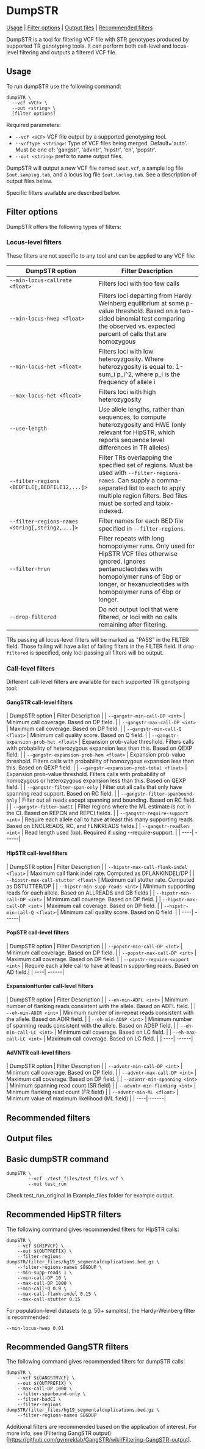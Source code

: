 # DumpSTR

[Usage](#usage) | [Filter options](#filters) | [Output files](#outputs) | [Recommended filters](#recommended)

DumpSTR is a tool for filtering VCF file with STR genotypes produced by supported TR genotyping tools. It can perform both call-level and locus-level filtering and outputs a filtered VCF file.

<a name="usage"></a>
## Usage
To run dumpSTR use the following command:
```
dumpSTR \
  --vcf <VCF> \
  --out <string> \
  [filter options]
```

Required parameters:
* `--vcf <VCF>` VCF file output by a supported genotyping tool.
* `--vcftype <string>`: Type of VCF files being merged. Default='auto'. Must be one of: 'gangstr', 'advntr', 'hipstr', 'eh', 'popstr'.
* `--out <string>` prefix to name output files.

DumpSTR will output a new VCF file named `$out.vcf`, a sample log file `$out.samplog.tab`, and a locus log file `$out.loclog.tab`. See a description of output files below.

Specific filters available are described below.

<a name="filters"></a>
## Filter options

DumpSTR offers the following types of filters:

### Locus-level filters

These filters are not specific to any tool and can be applied to any VCF file:

| DumpSTR option | Filter Description |
| ----| ------|
| `--min-locus-callrate <float>` | Filters loci with too few calls |
| `--min-locus-hwep <float>` | Filters loci departing from Hardy Weinberg equilibrium at some p-value threshold. Based on a two-sided binomial test comparing the observed vs. expected percent of calls that are homozygous |
| `--min-locus-het <float>` | Filters loci with low heteroyzgosity. Where heterozygosity is equal to: 1-sum_i p_i^2, where p_i is the frequency of allele i |
| `--max-locus-het <float>` | Filters loci with high heterozygosity |
| `--use-length` | Use allele lengths, rather than sequences, to compute heterozygosity and HWE (only relevant for HipSTR, which reports sequence level differences in TR alleles) |
| `--filter-regions <BEDFILE[,BEDFILE12,...]>` | Filter TRs overlapping the specified set of regions. Must be used with `--filter-regions-names`. Can supply a comma-separated list to each to apply multiple region filters. Bed files must be sorted and tabix-indexed. |
| `--filter-regions-names <string[,string2,...]>` | Filter names for each BED file specified in `--filter-regions`. |
| `--filter-hrun` | Filter repeats with long homopolymer runs. Only used for HipSTR VCF files otherwise ignored. Ignores pentanucleotides with homopolymer runs of 5bp or longer, or hexanucleotides with homopolymer runs of 6bp or longer. |
|`--drop-filtered` | Do not output loci that were filtered, or loci with no calls remaining after filtering. |

TRs passing all locus-level filters will be marked as "PASS" in the FILTER field. Those failing will have a list of failing filters in the FILTER field. If `drop-filtered` is specified, only loci passing all filters will be output.

### Call-level filters

Different call-level filters are available for each supported TR genotyping tool:

#### GangSTR call-level filters

| DumpSTR option | Filter Description |
| `--gangstr-min-call-DP <int>` | Minimum call coverage. Based on DP field. |
| `--gangstr-max-call-DP <int>` | Maximum call coverage. Based on DP field. |
| `--gangstr-min-call-Q <float>` | Minimum call quality score. Based on Q field. |
| `--gangstr-expansion-prob-het <float>` | Expansion prob-value threshold. Filters calls with probability of heterozygous expansion less than this. Based on QEXP field. |
| `--gangstr-expansion-prob-hom <float>` | Expansion prob-value threshold. Filters calls with probability of homozygous expansion less than this. Based on QEXP field. |
| `--gangstr-expansion-prob-total <float>` | Expansion prob-value threshold. Filters calls with probability of homozygous  or heterozygous expansion less than this. Based on QEXP field. |
| `--gangstr-filter-span-only` | Filter out all calls that only have spanning read support. Based on RC field. |
| `--gangstr-filter-spanbound-only` | Filter out all reads except spanning and bounding. Based on RC field. | 
| `--gangstr-filter-badCI` | Filter regions where the ML estimate is not in the CI. Based on REPCN and REPCI fields. |
| `--gangstr-require-support <int>` | Require each allele call to have at least this many supporting reads. Based on ENCLREADS, RC, and FLNKREADS fields.|
| `--gangstr-readlen <int>` | Read length used (bp). Required if using --require-support. |
| ----| ------|

#### HipSTR call-level filters

| DumpSTR option | Filter Description |
| `--hipstr-max-call-flank-indel <float>` | Maximum call flank indel rate. Computed as DFLANKINDEL/DP |
| `--hipstr-max-call-stutter <float>` | Maximum call stutter rate. Computed as DSTUTTER/DP |
| `--hipstr-min-supp-reads <int>` | Minimum supporting reads for each allele. Based on ALLREADS and GB fields |
| `--hipstr-min-call-DP <int>` | Minimum call coverage. Based on DP field. |
| `--hipstr-max-call-DP <int>` | Maximum call coverage. Based on DP field. |
| `--hipstr-min-call-Q <float>` | Minimum call quality score. Based on Q field. |
| ----| ------|

#### PopSTR call-level filters

| DumpSTR option | Filter Description |
| `--popstr-min-call-DP <int>` | Minimum call coverage. Based on DP field. |
| `--popstr-max-call-DP <int>` | Maximum call coverage. Based on DP field. |
| `--popstr-require-support <int>` | Require each allele call to have at least n supporting reads. Based on AD field.|
| ----| ------|

#### ExpansionHunter call-level filters

| DumpSTR option | Filter Description |
| `--eh-min-ADFL <int>` | Minimum number of flanking reads consistent with the allele. Based on ADFL field. |
| `--eh-min-ADIR <int>` | Minimum number of in-repeat reads consistent with the allele. Based on ADIR field. |
| `--eh-min-ADSP <int>` | Minimum number of spanning reads consistent with the allele. Based on ADSP field. |
| `--eh-min-call-LC <int>` | Minimum call coverage. Based on LC field. |
| `--eh-max-call-LC <int>` | Maximum call coverage. Based on LC field. |
| ----| ------|

#### AdVNTR call-level filters

| DumpSTR option | Filter Description |
| `--advntr-min-call-DP <int>` | Minimum call coverage. Based on DP field. |
| `--advntr-max-call-DP <int>` | Maximum call coverage. Based on DP field. |
| `--advntr-min-spanning <int>` | Minimum spanning read count (SR field) |
| `--advntr-min-flanking <int>` | Minimum flanking read count (FR field) | 
| `--advntr-min-ML <float>` | Minimum value of maximum likelihood (ML field) |
| ----| ------|


<a name="recommended"></a>
## Recommended filters

<a name="outputs"></a>
## Output files


## Basic dumpSTR command 

```
dumpSTR \
        --vcf ./test_files/test_files.vcf \
        --out test_run
```

Check test_run_original in Example_files folder for example output. 

<a name="hipstr"></a>
## Recommended HipSTR filters

The following command gives recommended filters for HipSTR calls:

```
dumpSTR \
    --vcf ${HIPVCF} \
    --out ${OUTPREFIX} \
    --filter-regions dumpSTR/filter_files/hg19_segmentalduplications.bed.gz \
    --filter-regions-names SEGDUP \
    --min-supp-reads 1 \
    --min-call-DP 10 \
    --max-call-DP 1000 \
    --min-call-Q 0.9 \
    --max-call-flank-indel 0.15 \
    --max-call-stutter 0.15
```

For population-level datasets (e.g. 50+ samples), the Hardy-Weinberg filter is recommended:
```
--min-locus-hwep 0.01
```

<a name="gangstr"></a>
## Recommended GangSTR filters

The following command gives recommended filters for dumpSTR calls:

```
dumpSTR \
    --vcf ${GANGSTRVCF} \
    --out ${OUTPREFIX} \
    --max-call-DP 1000 \
    --filter-spanbound-only \
    --filter-badCI \
    --filter-regions dumpSTR/filter_files/hg19_segmentalduplications.bed.gz \
    --filter-regions-names SEGDUP
```

Additional filters are recommended based on the application of interest. For more info, see (Filtering GangSTR output)[https://github.com/gymreklab/GangSTR/wiki/Filtering-GangSTR-output].
